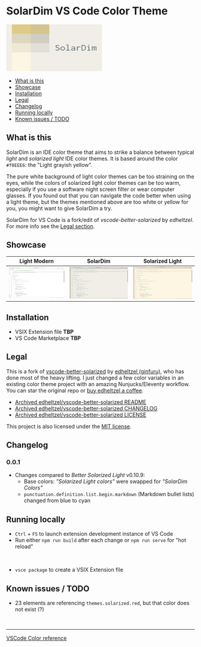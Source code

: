 # SolarDim VS Code Color Theme

<img alt="solardim logo" src="./_markdown/images/solardim_capsule.png" height="125px" />

* [What is this](#what-is-this)
* [Showcase](#showcase)
* [Installation](#installation)
* [Legal](#legal)
* [Changelog](#changelog)
* [Running locally](#running-locally)
* [Known issues / TODO](#known-issues--todo)

## What is this

SolarDim is an IDE color theme that aims to strike a balance between typical _light_ and _solarized light_ IDE color themes. It is based around the color `#f0EEE6`: the "Light grayish yellow".

The pure white background of light color themes can be too straining on the eyes, while the colors of solarized light color themes can be too warm, especially if you use a software night screen filter or wear computer glasses. If you found out that you can navigate the code better when using a light theme, but the themes mentioned above are too white or yellow for you, you might want to give SolarDim a try.

SolarDim for VS Code is a fork/edit of _vscode-better-solarized_ by _edheltzel_. For more info see the [Legal section](#legal).

## Showcase

Light Modern|SolarDim|Solarized Light
---|---|---
![screenshot of default light vscode](./_markdown/images/showcase_light.png)|![screenshot of SolarDim vscode](./_markdown/images/showcase_solardim.png)|![screenshot of default solarized light vscode](./_markdown/images/showcase_solarized_light.png)

## Installation

* VSIX Extension file __TBP__
* VS Code Marketplace __TBP__

## Legal

This is a fork of [vscode-better-solarized](https://github.com/edheltzel/vscode-better-solarized) by [edheltzel (ginfuru)](https://github.com/edheltzel), who has done most of the heavy lifting. I just changed a few color variables in an existing color theme project with an amazing Nunjucks/Eleventy workflow. You can star the original repo or [buy edheltzel a coffee](https://buymeacoffee.com/edheltzel).

* [Archived edheltzel/vscode-better-solarized README](./_markdown/README-ORIGINAL.MD)
* [Archived edheltzel/vscode-better-solarized CHANGELOG](./_markdown/CHANGELOG-ORIGINAL.MD)
* [Archived edheltzel/vscode-better-solarized LICENSE](./_markdown/LICENSE-ORIGINAL.txt)

This project is also licensed under the [MIT license](./LICENSE).

## Changelog

### 0.0.1

* Changes compared to _Better Solarized Light_ v0.10.9:
  * Base colors: _"Solarized Light colors"_ were swapped for _"SolarDim Colors"_
  * `punctuation.definition.list.begin.markdown` (Markdown bullet lists) changed from blue to cyan

## Running locally

* `Ctrl` + `F5` to launch extension development instance of VS Code
* Run either `npm run build` after each change or `npm run serve` for "hot reload"

&nbsp;

* `vsce package` to create a VSIX Extension file

## Known issues / TODO

* 23 elements are referencing `themes.solarized.red`, but that color does not exist (?)

<br>

---

[VSCode Color reference](https://code.visualstudio.com/api/references/theme-color)
